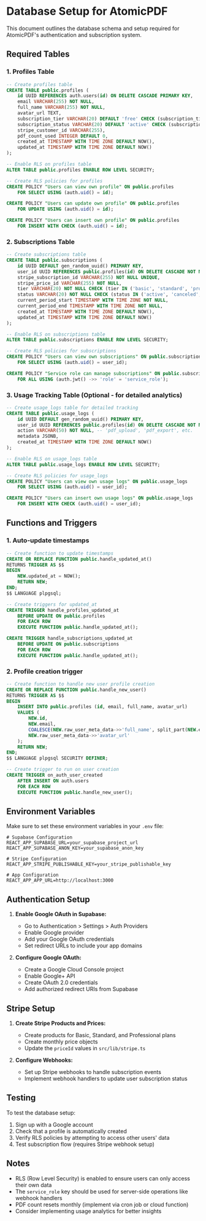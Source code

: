 # Database Setup for AtomicPDF

This document outlines the database schema and setup required for AtomicPDF's authentication and subscription system.

## Required Tables

### 1. Profiles Table

```sql
-- Create profiles table
CREATE TABLE public.profiles (
    id UUID REFERENCES auth.users(id) ON DELETE CASCADE PRIMARY KEY,
    email VARCHAR(255) NOT NULL,
    full_name VARCHAR(255) NOT NULL,
    avatar_url TEXT,
    subscription_tier VARCHAR(20) DEFAULT 'free' CHECK (subscription_tier IN ('free', 'basic', 'standard', 'professional')),
    subscription_status VARCHAR(20) DEFAULT 'active' CHECK (subscription_status IN ('active', 'canceled', 'past_due')),
    stripe_customer_id VARCHAR(255),
    pdf_count_used INTEGER DEFAULT 0,
    created_at TIMESTAMP WITH TIME ZONE DEFAULT NOW(),
    updated_at TIMESTAMP WITH TIME ZONE DEFAULT NOW()
);

-- Enable RLS on profiles table
ALTER TABLE public.profiles ENABLE ROW LEVEL SECURITY;

-- Create RLS policies for profiles
CREATE POLICY "Users can view own profile" ON public.profiles
    FOR SELECT USING (auth.uid() = id);

CREATE POLICY "Users can update own profile" ON public.profiles
    FOR UPDATE USING (auth.uid() = id);

CREATE POLICY "Users can insert own profile" ON public.profiles
    FOR INSERT WITH CHECK (auth.uid() = id);
```

### 2. Subscriptions Table

```sql
-- Create subscriptions table
CREATE TABLE public.subscriptions (
    id UUID DEFAULT gen_random_uuid() PRIMARY KEY,
    user_id UUID REFERENCES public.profiles(id) ON DELETE CASCADE NOT NULL,
    stripe_subscription_id VARCHAR(255) NOT NULL UNIQUE,
    stripe_price_id VARCHAR(255) NOT NULL,
    tier VARCHAR(20) NOT NULL CHECK (tier IN ('basic', 'standard', 'professional')),
    status VARCHAR(20) NOT NULL CHECK (status IN ('active', 'canceled', 'past_due', 'trialing')),
    current_period_start TIMESTAMP WITH TIME ZONE NOT NULL,
    current_period_end TIMESTAMP WITH TIME ZONE NOT NULL,
    created_at TIMESTAMP WITH TIME ZONE DEFAULT NOW(),
    updated_at TIMESTAMP WITH TIME ZONE DEFAULT NOW()
);

-- Enable RLS on subscriptions table
ALTER TABLE public.subscriptions ENABLE ROW LEVEL SECURITY;

-- Create RLS policies for subscriptions
CREATE POLICY "Users can view own subscriptions" ON public.subscriptions
    FOR SELECT USING (auth.uid() = user_id);

CREATE POLICY "Service role can manage subscriptions" ON public.subscriptions
    FOR ALL USING (auth.jwt() ->> 'role' = 'service_role');
```

### 3. Usage Tracking Table (Optional - for detailed analytics)

```sql
-- Create usage_logs table for detailed tracking
CREATE TABLE public.usage_logs (
    id UUID DEFAULT gen_random_uuid() PRIMARY KEY,
    user_id UUID REFERENCES public.profiles(id) ON DELETE CASCADE NOT NULL,
    action VARCHAR(50) NOT NULL, -- 'pdf_upload', 'pdf_export', etc.
    metadata JSONB,
    created_at TIMESTAMP WITH TIME ZONE DEFAULT NOW()
);

-- Enable RLS on usage_logs table
ALTER TABLE public.usage_logs ENABLE ROW LEVEL SECURITY;

-- Create RLS policies for usage_logs
CREATE POLICY "Users can view own usage logs" ON public.usage_logs
    FOR SELECT USING (auth.uid() = user_id);

CREATE POLICY "Users can insert own usage logs" ON public.usage_logs
    FOR INSERT WITH CHECK (auth.uid() = user_id);
```

## Functions and Triggers

### 1. Auto-update timestamps

```sql
-- Create function to update timestamps
CREATE OR REPLACE FUNCTION public.handle_updated_at()
RETURNS TRIGGER AS $$
BEGIN
    NEW.updated_at = NOW();
    RETURN NEW;
END;
$$ LANGUAGE plpgsql;

-- Create triggers for updated_at
CREATE TRIGGER handle_profiles_updated_at
    BEFORE UPDATE ON public.profiles
    FOR EACH ROW
    EXECUTE FUNCTION public.handle_updated_at();

CREATE TRIGGER handle_subscriptions_updated_at
    BEFORE UPDATE ON public.subscriptions
    FOR EACH ROW
    EXECUTE FUNCTION public.handle_updated_at();
```

### 2. Profile creation trigger

```sql
-- Create function to handle new user profile creation
CREATE OR REPLACE FUNCTION public.handle_new_user()
RETURNS TRIGGER AS $$
BEGIN
    INSERT INTO public.profiles (id, email, full_name, avatar_url)
    VALUES (
        NEW.id,
        NEW.email,
        COALESCE(NEW.raw_user_meta_data->>'full_name', split_part(NEW.email, '@', 1)),
        NEW.raw_user_meta_data->>'avatar_url'
    );
    RETURN NEW;
END;
$$ LANGUAGE plpgsql SECURITY DEFINER;

-- Create trigger to run on user creation
CREATE TRIGGER on_auth_user_created
    AFTER INSERT ON auth.users
    FOR EACH ROW
    EXECUTE FUNCTION public.handle_new_user();
```

## Environment Variables

Make sure to set these environment variables in your `.env` file:

```env
# Supabase Configuration
REACT_APP_SUPABASE_URL=your_supabase_project_url
REACT_APP_SUPABASE_ANON_KEY=your_supabase_anon_key

# Stripe Configuration
REACT_APP_STRIPE_PUBLISHABLE_KEY=your_stripe_publishable_key

# App Configuration
REACT_APP_APP_URL=http://localhost:3000
```

## Authentication Setup

1. **Enable Google OAuth in Supabase:**
   - Go to Authentication > Settings > Auth Providers
   - Enable Google provider
   - Add your Google OAuth credentials
   - Set redirect URLs to include your app domains

2. **Configure Google OAuth:**
   - Create a Google Cloud Console project
   - Enable Google+ API
   - Create OAuth 2.0 credentials
   - Add authorized redirect URIs from Supabase

## Stripe Setup

1. **Create Stripe Products and Prices:**
   - Create products for Basic, Standard, and Professional plans
   - Create monthly price objects
   - Update the `priceId` values in `src/lib/stripe.ts`

2. **Configure Webhooks:**
   - Set up Stripe webhooks to handle subscription events
   - Implement webhook handlers to update user subscription status

## Testing

To test the database setup:

1. Sign up with a Google account
2. Check that a profile is automatically created
3. Verify RLS policies by attempting to access other users' data
4. Test subscription flow (requires Stripe webhook setup)

## Notes

- RLS (Row Level Security) is enabled to ensure users can only access their own data
- The `service_role` key should be used for server-side operations like webhook handlers
- PDF count resets monthly (implement via cron job or cloud function)
- Consider implementing usage analytics for better insights 